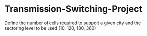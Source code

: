# Transmission-Switching-Project
Define the number of cells required to  support a given city and the sectoring level to be used (10, 120, 180, 360)
